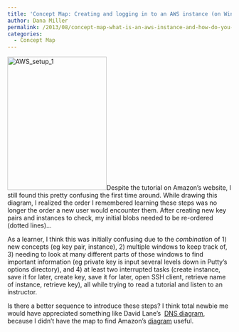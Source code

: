 ```yaml
---
title: 'Concept Map: Creating and logging in to an AWS instance (on Windows)'
author: Dana Miller
permalink: /2013/08/concept-map-what-is-an-aws-instance-and-how-do-you-log-in-on-windows/
categories:
  - Concept Map
---
```

[<img class="aligncenter size-medium wp-image-4064" alt="AWS_setup_1" src="http://teaching.software-carpentry.org/wp-content/uploads/2013/08/AWSsetup1-223x300.jpg" width="223" height="300" />][1]Despite the tutorial on Amazon&#8217;s website, I still found this pretty confusing the first time around. While drawing this diagram, I realized the order I remembered learning these steps was no longer the order a new user would encounter them. After creating new key pairs and instances to check, my initial blobs needed to be re-ordered (dotted lines)&#8230;

As a learner, I think this was initially confusing due to the *combination* of 1) new concepts (eg key pair, instance), 2) multiple windows to keep track of, 3) needing to look at many different parts of those windows to find important information (eg private key is input several levels down in Putty&#8217;s options directory), and 4) at least two interrupted tasks (create instance, save it for later, create key, save it for later, open SSH client, retrieve name of instance, retrieve key), all while trying to read a tutorial and listen to an instructor.

Is there a better sequence to introduce these steps? I think total newbie me would have appreciated something like David Lane&#8217;s  [DNS diagram][2], because I didn&#8217;t have the map to find Amazon&#8217;s [diagram][3] useful.

 [1]: http://teaching.software-carpentry.org/wp-content/uploads/2013/08/AWSsetup1.jpg
 [2]: http://teaching.software-carpentry.org/2013/08/18/concept-map-how-your-computer-uses-dns-to-get-you-xkcd/
 [3]: http://docs.aws.amazon.com/AWSEC2/latest/UserGuide/EC2_GetStarted.html
